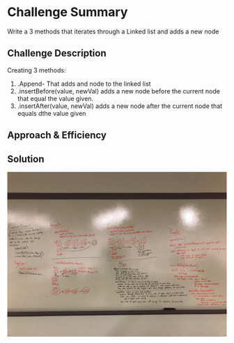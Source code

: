 # Challenge Summary
<!-- Short summary or background information -->
Write a 3 methods that iterates through a Linked list and adds a new node 

## Challenge Description
<!-- Description of the challenge -->
Creating 3 methods:
1. .Append- That adds and node to the linked list
2. .insertBefore(value, newVal) adds a new node before the current node that equal the value given.
3. .insertAfter(value, newVal) adds a new node after the current node that equals dthe value given

## Approach & Efficiency
<!-- What approach did you take? Why? What is the Big O space/time for this approach? -->

## Solution
![Image 1](/assets/Linkedlist.jpg)
